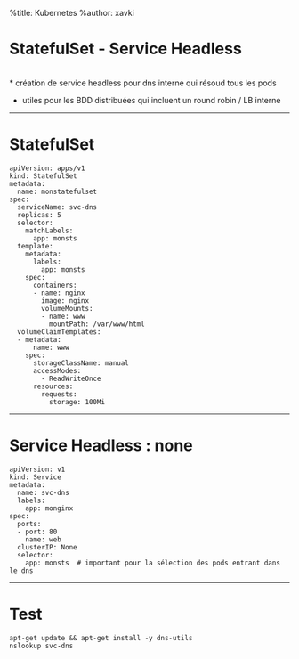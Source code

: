 %title: Kubernetes 
%author: xavki

# StatefulSet - Service Headless


<br>
* création de service headless pour dns interne qui résoud tous les pods

* utiles pour les BDD distribuées qui incluent un round robin / LB interne


-----------------------------------------------------------------------

# StatefulSet

```
apiVersion: apps/v1
kind: StatefulSet
metadata:
  name: monstatefulset
spec:
  serviceName: svc-dns 
  replicas: 5
  selector:
    matchLabels:
      app: monsts
  template:
    metadata:
      labels:
        app: monsts
    spec:
      containers:
      - name: nginx
        image: nginx
        volumeMounts:
        - name: www
          mountPath: /var/www/html
  volumeClaimTemplates:
  - metadata:
      name: www
    spec:
      storageClassName: manual
      accessModes:
        - ReadWriteOnce
      resources:
        requests:
          storage: 100Mi
```

-----------------------------------------------------------------------

# Service Headless : none

```
apiVersion: v1
kind: Service
metadata:
  name: svc-dns
  labels:
    app: monginx
spec:
  ports:
  - port: 80
    name: web
  clusterIP: None
  selector:
    app: monsts  # important pour la sélection des pods entrant dans le dns
```


-------------------------------------------------------------------------

# Test

```
apt-get update && apt-get install -y dns-utils
nslookup svc-dns
```
